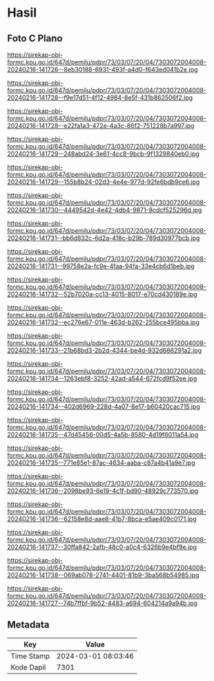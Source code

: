 # Hasil

## Foto C Plano

https://sirekap-obj-formc.kpu.go.id/647d/pemilu/pdpr/73/03/07/20/04/7303072004008-20240216-141726--8eb30188-6931-493f-a4d0-f643ed041b2e.jpg

https://sirekap-obj-formc.kpu.go.id/647d/pemilu/pdpr/73/03/07/20/04/7303072004008-20240216-141728--f9e17d51-4f12-4984-8e5f-431b862506f2.jpg

https://sirekap-obj-formc.kpu.go.id/647d/pemilu/pdpr/73/03/07/20/04/7303072004008-20240216-141728--e22fa1a3-472e-4a3c-86f2-751228b7a997.jpg

https://sirekap-obj-formc.kpu.go.id/647d/pemilu/pdpr/73/03/07/20/04/7303072004008-20240216-141729--248abd24-3e61-4cc8-9bcb-9f1329840eb0.jpg

https://sirekap-obj-formc.kpu.go.id/647d/pemilu/pdpr/73/03/07/20/04/7303072004008-20240216-141729--155b8b24-02d3-4e4e-977d-92fe6bdb9ce6.jpg

https://sirekap-obj-formc.kpu.go.id/647d/pemilu/pdpr/73/03/07/20/04/7303072004008-20240216-141730--4449542d-4e42-4db4-9871-8cdcf525296d.jpg

https://sirekap-obj-formc.kpu.go.id/647d/pemilu/pdpr/73/03/07/20/04/7303072004008-20240216-141731--bb6d832c-6d2a-418c-b29b-789d30977bcb.jpg

https://sirekap-obj-formc.kpu.go.id/647d/pemilu/pdpr/73/03/07/20/04/7303072004008-20240216-141731--99758e2a-fc9e-4faa-94fa-33e4cb6d1beb.jpg

https://sirekap-obj-formc.kpu.go.id/647d/pemilu/pdpr/73/03/07/20/04/7303072004008-20240216-141732--52b7020a-cc13-4015-8017-e70cd430189e.jpg

https://sirekap-obj-formc.kpu.go.id/647d/pemilu/pdpr/73/03/07/20/04/7303072004008-20240216-141732--ec276e67-011e-463d-b262-255bce495bba.jpg

https://sirekap-obj-formc.kpu.go.id/647d/pemilu/pdpr/73/03/07/20/04/7303072004008-20240216-141733--21b68bd3-2b2d-4344-be4d-932d686291a2.jpg

https://sirekap-obj-formc.kpu.go.id/647d/pemilu/pdpr/73/03/07/20/04/7303072004008-20240216-141734--1263ebf8-3252-42ad-a544-672fcd9f52ee.jpg

https://sirekap-obj-formc.kpu.go.id/647d/pemilu/pdpr/73/03/07/20/04/7303072004008-20240216-141734--402d6969-228d-4a07-8e17-b60420cac715.jpg

https://sirekap-obj-formc.kpu.go.id/647d/pemilu/pdpr/73/03/07/20/04/7303072004008-20240216-141735--47d45456-00d5-4a5b-8580-4d19f6011a54.jpg

https://sirekap-obj-formc.kpu.go.id/647d/pemilu/pdpr/73/03/07/20/04/7303072004008-20240216-141735--771e85e1-87ac-4634-aaba-c87a4b41a9e7.jpg

https://sirekap-obj-formc.kpu.go.id/647d/pemilu/pdpr/73/03/07/20/04/7303072004008-20240216-141736--2098be93-6e19-4c1f-bd90-48929c773570.jpg

https://sirekap-obj-formc.kpu.go.id/647d/pemilu/pdpr/73/03/07/20/04/7303072004008-20240216-141736--62158e8d-aae8-41b7-8bca-e5ae409c0171.jpg

https://sirekap-obj-formc.kpu.go.id/647d/pemilu/pdpr/73/03/07/20/04/7303072004008-20240216-141737--30ffa842-2afb-48c0-a0c4-6326b9e4bf9e.jpg

https://sirekap-obj-formc.kpu.go.id/647d/pemilu/pdpr/73/03/07/20/04/7303072004008-20240216-141738--069ab078-2741-4401-81b9-3ba568b54985.jpg

https://sirekap-obj-formc.kpu.go.id/647d/pemilu/pdpr/73/03/07/20/04/7303072004008-20240216-141727--74b7ffbf-9b52-4483-a694-604214a9a94b.jpg


## Metadata

| Key        | Value               |
| ---------- | ------------------- |
| Time Stamp | 2024-03-01 08:03:46 |
| Kode Dapil | 7301                |



